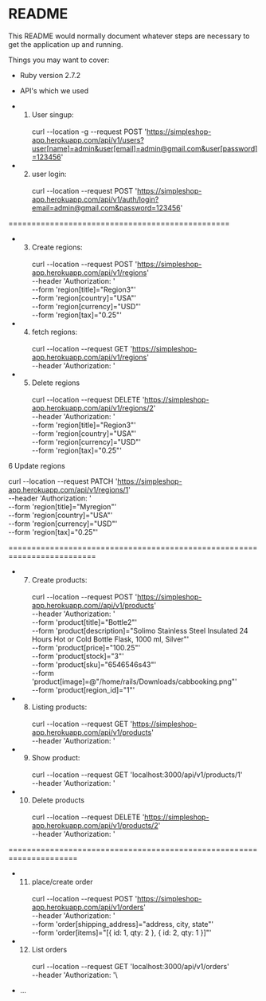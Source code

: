 # README

This README would normally document whatever steps are necessary to get the
application up and running.

Things you may want to cover:

* Ruby version
  2.7.2

* API's which we used

* 1. User singup:\
\
curl --location -g --request POST 'https://simpleshop-app.herokuapp.com/api/v1/users?user[name]=admin&user[email]=admin@gmail.com&user[password]=123456'


* 2. user login:\
\
curl --location --request POST 'https://simpleshop-app.herokuapp.com/api/v1/auth/login?email=admin@gmail.com&password=123456'


================================================

* 3. Create regions:\
\
curl --location --request POST 'https://simpleshop-app.herokuapp.com/api/v1/regions' \
--header 'Authorization: <AUTH-TOKEN>' \
--form 'region[title]="Region3"' \
--form 'region[country]="USA"' \
--form 'region[currency]="USD"' \
--form 'region[tax]="0.25"'


* 4. fetch regions:\
\
curl --location --request GET 'https://simpleshop-app.herokuapp.com/api/v1/regions' \
--header 'Authorization: <AUTH-TOKEN>'


* 5. Delete regions\
\
curl --location --request DELETE 'https://simpleshop-app.herokuapp.com/api/v1/regions/2' \
--header 'Authorization: <AUTH-TOKEN>' \
--form 'region[title]="Region3"' \
--form 'region[country]="USA"' \
--form 'region[currency]="USD"' \
--form 'region[tax]="0.25"'


6 Update regions

curl --location --request PATCH 'https://simpleshop-app.herokuapp.com/api/v1/regions/1' \
--header 'Authorization: <AUTH-TOKEN>' \
--form 'region[title]="Myregion"' \
--form 'region[country]="USA"' \
--form 'region[currency]="USD"' \
--form 'region[tax]="0.25"'

=========================================================================

* 7. Create products:\
\
curl --location --request POST 'https://simpleshop-app.herokuapp.com//api/v1/products' \
--header 'Authorization: <AUTH-TOKEN>' \
--form 'product[title]="Bottle2"' \
--form 'product[description]="Solimo Stainless Steel Insulated 24 Hours Hot or Cold Bottle Flask, 1000 ml, Silver"' \
--form 'product[price]="100.25"' \
--form 'product[stock]="3"' \
--form 'product[sku]="6546546s43"' \
--form 'product[image]=@"/home/rails/Downloads/cabbooking.png"' \
--form 'product[region_id]="1"'

* 8. Listing products:\
\
curl --location --request GET 'https://simpleshop-app.herokuapp.com/api/v1/products' \
--header 'Authorization: <AUTH-TOKEN>'

* 9. Show product:\
\
curl --location --request GET 'localhost:3000/api/v1/products/1' \
--header 'Authorization: <AUTH-TOKEN>'

* 10. Delete products\
\
curl --location --request DELETE 'https://simpleshop-app.herokuapp.com/api/v1/products/2' \
--header 'Authorization: <AUTH-TOKEN>'


=====================================================================

* 11. place/create order\
\
curl --location --request POST 'https://simpleshop-app.herokuapp.com/api/v1/orders' \
--header 'Authorization: <AUTH-TOKEN>' \
--form 'order[shipping_address]="address, city, state"' \
--form 'order[items]="[{ id: 1, qty: 2 }, { id: 2, qty: 1 }]"'

* 12. List orders\
\
curl --location --request GET 'localhost:3000/api/v1/orders' \
--header 'Authorization: <AUTH-TOKEN>'\

* ...
